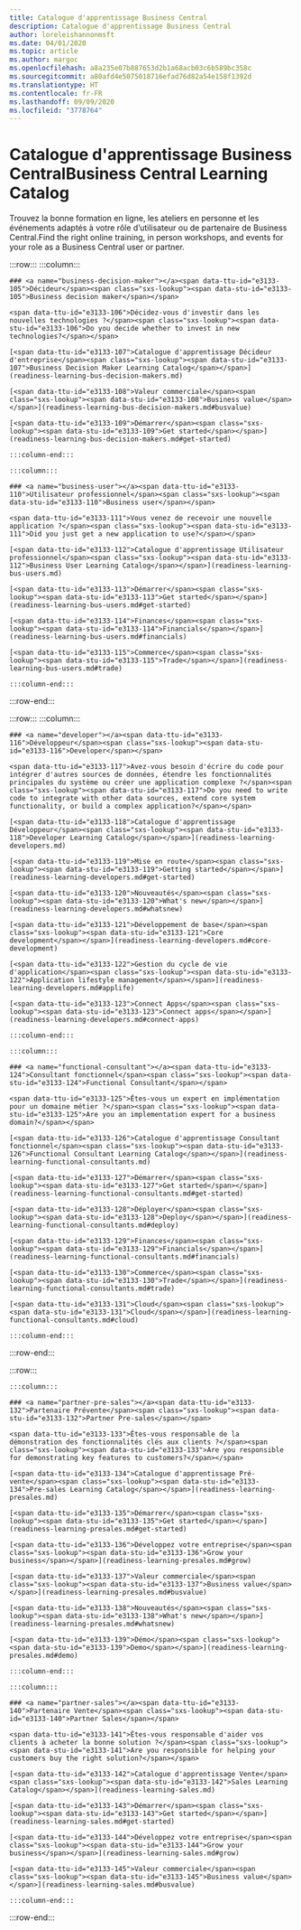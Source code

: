 ```yaml
---
title: Catalogue d'apprentissage Business Central
description: Catalogue d'apprentissage Business Central
author: loreleishannonmsft
ms.date: 04/01/2020
ms.topic: article
ms.author: margoc
ms.openlocfilehash: a8a235e07b887653d2b1a68acb03c6b589bc358c
ms.sourcegitcommit: a80afd4e5075018716efad76d82a54e158f1392d
ms.translationtype: HT
ms.contentlocale: fr-FR
ms.lasthandoff: 09/09/2020
ms.locfileid: "3778764"
---
```

# <a name="business-central-learning-catalog"></a><span data-ttu-id="e3133-103">Catalogue d'apprentissage Business Central</span><span class="sxs-lookup"><span data-stu-id="e3133-103">Business Central Learning Catalog</span></span>
<span data-ttu-id="e3133-104">Trouvez la bonne formation en ligne, les ateliers en personne et les événements adaptés à votre rôle d’utilisateur ou de partenaire de Business Central.</span><span class="sxs-lookup"><span data-stu-id="e3133-104">Find the right online training, in person workshops, and events for your role as a Business Central user or partner.</span></span>

:::row:::
    :::column:::

    ### <a name="business-decision-maker"></a><span data-ttu-id="e3133-105">Décideur</span><span class="sxs-lookup"><span data-stu-id="e3133-105">Business decision maker</span></span>

    <span data-ttu-id="e3133-106">Décidez-vous d'investir dans les nouvelles technologies ?</span><span class="sxs-lookup"><span data-stu-id="e3133-106">Do you decide whether to invest in new technologies?</span></span> 

    [<span data-ttu-id="e3133-107">Catalogue d'apprentissage Décideur d'entreprise</span><span class="sxs-lookup"><span data-stu-id="e3133-107">Business Decision Maker Learning Catalog</span></span>](readiness-learning-bus-decision-makers.md)

    [<span data-ttu-id="e3133-108">Valeur commerciale</span><span class="sxs-lookup"><span data-stu-id="e3133-108">Business value</span></span>](readiness-learning-bus-decision-makers.md#busvalue)

    [<span data-ttu-id="e3133-109">Démarrer</span><span class="sxs-lookup"><span data-stu-id="e3133-109">Get started</span></span>](readiness-learning-bus-decision-makers.md#get-started)

    :::column-end:::

    :::column:::

    ### <a name="business-user"></a><span data-ttu-id="e3133-110">Utilisateur professionnel</span><span class="sxs-lookup"><span data-stu-id="e3133-110">Business user</span></span>

    <span data-ttu-id="e3133-111">Vous venez de recevoir une nouvelle application ?</span><span class="sxs-lookup"><span data-stu-id="e3133-111">Did you just get a new application to use?</span></span> 

    [<span data-ttu-id="e3133-112">Catalogue d'apprentissage Utilisateur professionnel</span><span class="sxs-lookup"><span data-stu-id="e3133-112">Business User Learning Catalog</span></span>](readiness-learning-bus-users.md)

    [<span data-ttu-id="e3133-113">Démarrer</span><span class="sxs-lookup"><span data-stu-id="e3133-113">Get started</span></span>](readiness-learning-bus-users.md#get-started)

    [<span data-ttu-id="e3133-114">Finances</span><span class="sxs-lookup"><span data-stu-id="e3133-114">Financials</span></span>](readiness-learning-bus-users.md#financials)

    [<span data-ttu-id="e3133-115">Commerce</span><span class="sxs-lookup"><span data-stu-id="e3133-115">Trade</span></span>](readiness-learning-bus-users.md#trade)

    :::column-end:::

:::row-end:::

:::row:::
    :::column:::

    ### <a name="developer"></a><span data-ttu-id="e3133-116">Développeur</span><span class="sxs-lookup"><span data-stu-id="e3133-116">Developer</span></span>

    <span data-ttu-id="e3133-117">Avez-vous besoin d'écrire du code pour intégrer d'autres sources de données, étendre les fonctionnalités principales du système ou créer une application complexe ?</span><span class="sxs-lookup"><span data-stu-id="e3133-117">Do you need to write code to integrate with other data sources, extend core system functionality, or build a complex application?</span></span>

    [<span data-ttu-id="e3133-118">Catalogue d'apprentissage Développeur</span><span class="sxs-lookup"><span data-stu-id="e3133-118">Developer Learning Catalog</span></span>](readiness-learning-developers.md)

    [<span data-ttu-id="e3133-119">Mise en route</span><span class="sxs-lookup"><span data-stu-id="e3133-119">Getting started</span></span>](readiness-learning-developers.md#get-started)

    [<span data-ttu-id="e3133-120">Nouveautés</span><span class="sxs-lookup"><span data-stu-id="e3133-120">What's new</span></span>](readiness-learning-developers.md#whatsnew)

    [<span data-ttu-id="e3133-121">Développement de base</span><span class="sxs-lookup"><span data-stu-id="e3133-121">Core development</span></span>](readiness-learning-developers.md#core-development)

    [<span data-ttu-id="e3133-122">Gestion du cycle de vie d'application</span><span class="sxs-lookup"><span data-stu-id="e3133-122">Application lifestyle management</span></span>](readiness-learning-developers.md#applife)

    [<span data-ttu-id="e3133-123">Connect Apps</span><span class="sxs-lookup"><span data-stu-id="e3133-123">Connect apps</span></span>](readiness-learning-developers.md#connect-apps)

    :::column-end:::

    :::column:::

    ### <a name="functional-consultant"></a><span data-ttu-id="e3133-124">Consultant fonctionnel</span><span class="sxs-lookup"><span data-stu-id="e3133-124">Functional Consultant</span></span>
    
    <span data-ttu-id="e3133-125">Êtes-vous un expert en implémentation pour un domaine métier ?</span><span class="sxs-lookup"><span data-stu-id="e3133-125">Are you an implementation expert for a business domain?</span></span> 

    [<span data-ttu-id="e3133-126">Catalogue d'apprentissage Consultant fonctionnel</span><span class="sxs-lookup"><span data-stu-id="e3133-126">Functional Consultant Learning Catalog</span></span>](readiness-learning-functional-consultants.md)

    [<span data-ttu-id="e3133-127">Démarrer</span><span class="sxs-lookup"><span data-stu-id="e3133-127">Get started</span></span>](readiness-learning-functional-consultants.md#get-started)

    [<span data-ttu-id="e3133-128">Déployer</span><span class="sxs-lookup"><span data-stu-id="e3133-128">Deploy</span></span>](readiness-learning-functional-consultants.md#deploy)

    [<span data-ttu-id="e3133-129">Finances</span><span class="sxs-lookup"><span data-stu-id="e3133-129">Financials</span></span>](readiness-learning-functional-consultants.md#financials)

    [<span data-ttu-id="e3133-130">Commerce</span><span class="sxs-lookup"><span data-stu-id="e3133-130">Trade</span></span>](readiness-learning-functional-consultants.md#trade)

    [<span data-ttu-id="e3133-131">Cloud</span><span class="sxs-lookup"><span data-stu-id="e3133-131">Cloud</span></span>](readiness-learning-functional-consultants.md#cloud)

    :::column-end:::

:::row-end:::

:::row:::

    :::column:::

    ### <a name="partner-pre-sales"></a><span data-ttu-id="e3133-132">Partenaire Prévente</span><span class="sxs-lookup"><span data-stu-id="e3133-132">Partner Pre-sales</span></span>

    <span data-ttu-id="e3133-133">Êtes-vous responsable de la démonstration des fonctionnalités clés aux clients ?</span><span class="sxs-lookup"><span data-stu-id="e3133-133">Are you responsible for demonstrating key features to customers?</span></span> 

    [<span data-ttu-id="e3133-134">Catalogue d'apprentissage Pré-vente</span><span class="sxs-lookup"><span data-stu-id="e3133-134">Pre-sales Learning Catalog</span></span>](readiness-learning-presales.md)

    [<span data-ttu-id="e3133-135">Démarrer</span><span class="sxs-lookup"><span data-stu-id="e3133-135">Get started</span></span>](readiness-learning-presales.md#get-started)

    [<span data-ttu-id="e3133-136">Développez votre entreprise</span><span class="sxs-lookup"><span data-stu-id="e3133-136">Grow your business</span></span>](readiness-learning-presales.md#grow)

    [<span data-ttu-id="e3133-137">Valeur commerciale</span><span class="sxs-lookup"><span data-stu-id="e3133-137">Business value</span></span>](readiness-learning-presales.md#busvalue)

    [<span data-ttu-id="e3133-138">Nouveautés</span><span class="sxs-lookup"><span data-stu-id="e3133-138">What's new</span></span>](readiness-learning-presales.md#whatsnew)

    [<span data-ttu-id="e3133-139">Démo</span><span class="sxs-lookup"><span data-stu-id="e3133-139">Demo</span></span>](readiness-learning-presales.md#demo)

    :::column-end:::

    :::column:::

    ### <a name="partner-sales"></a><span data-ttu-id="e3133-140">Partenaire Vente</span><span class="sxs-lookup"><span data-stu-id="e3133-140">Partner Sales</span></span>

    <span data-ttu-id="e3133-141">Êtes-vous responsable d'aider vos clients à acheter la bonne solution ?</span><span class="sxs-lookup"><span data-stu-id="e3133-141">Are you responsible for helping your customers buy the right solution?</span></span> 

    [<span data-ttu-id="e3133-142">Catalogue d'apprentissage Vente</span><span class="sxs-lookup"><span data-stu-id="e3133-142">Sales Learning Catalog</span></span>](readiness-learning-sales.md)

    [<span data-ttu-id="e3133-143">Démarrer</span><span class="sxs-lookup"><span data-stu-id="e3133-143">Get started</span></span>](readiness-learning-sales.md#get-started)

    [<span data-ttu-id="e3133-144">Développez votre entreprise</span><span class="sxs-lookup"><span data-stu-id="e3133-144">Grow your business</span></span>](readiness-learning-sales.md#grow)

    [<span data-ttu-id="e3133-145">Valeur commerciale</span><span class="sxs-lookup"><span data-stu-id="e3133-145">Business value</span></span>](readiness-learning-sales.md#busvalue)

    :::column-end:::

:::row-end:::
